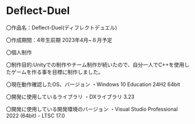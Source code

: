 # Deflect-Duel
〇作品名：Deflect-Duel(ディフレクトデュエル)

〇作成期間：4年生前期 2023年4月~８月予定

〇個人制作

〇制作目的:Unityでの制作やチーム制作が続いたので、自分一人でC++を使用したゲームを作る事を目標に制作しました。

〇現在動作確認したOS、バージョン
  ・Windows 10 Education 24H2 64bit

〇開発に使用しているライブラリ
  ・DXライブラリ 3.23
  
〇開発に使用している開発環境のバージョン
  ・Visual Studio Professional 2022 (64bit) - LTSC 17.0
